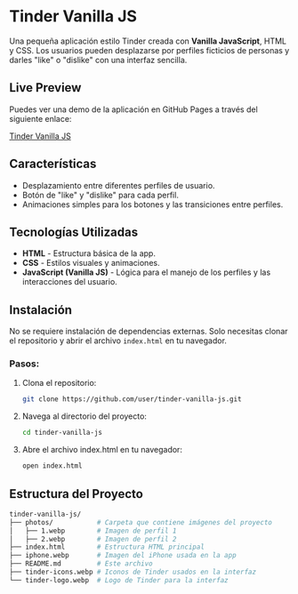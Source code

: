 # Tinder Vanilla JS

Una pequeña aplicación estilo Tinder creada con **Vanilla JavaScript**, HTML y CSS. Los usuarios pueden desplazarse por perfiles ficticios de personas y darles "like" o "dislike" con una interfaz sencilla.

## Live Preview

Puedes ver una demo de la aplicación en GitHub Pages a través del siguiente enlace:

[Tinder Vanilla JS](https://zagz.github.io/tinder-vanilla-js/)

## Características

- Desplazamiento entre diferentes perfiles de usuario.
- Botón de "like" y "dislike" para cada perfil.
- Animaciones simples para los botones y las transiciones entre perfiles.

## Tecnologías Utilizadas

- **HTML** - Estructura básica de la app.
- **CSS** - Estilos visuales y animaciones.
- **JavaScript (Vanilla JS)** - Lógica para el manejo de los perfiles y las interacciones del usuario.

## Instalación

No se requiere instalación de dependencias externas. Solo necesitas clonar el repositorio y abrir el archivo `index.html` en tu navegador.

### Pasos:

1. Clona el repositorio:

   ```bash
   git clone https://github.com/user/tinder-vanilla-js.git

   ```

2. Navega al directorio del proyecto:

   ```bash
   cd tinder-vanilla-js

   ```

3. Abre el archivo index.html en tu navegador:

   ```bash
   open index.html
   ```

## Estructura del Proyecto

```bash
tinder-vanilla-js/
├── photos/           # Carpeta que contiene imágenes del proyecto
│   ├── 1.webp        # Imagen de perfil 1
│   ├── 2.webp        # Imagen de perfil 2
├── index.html        # Estructura HTML principal
├── iphone.webp       # Imagen del iPhone usada en la app
├── README.md         # Este archivo
├── tinder-icons.webp # Iconos de Tinder usados en la interfaz
└── tinder-logo.webp  # Logo de Tinder para la interfaz
```
